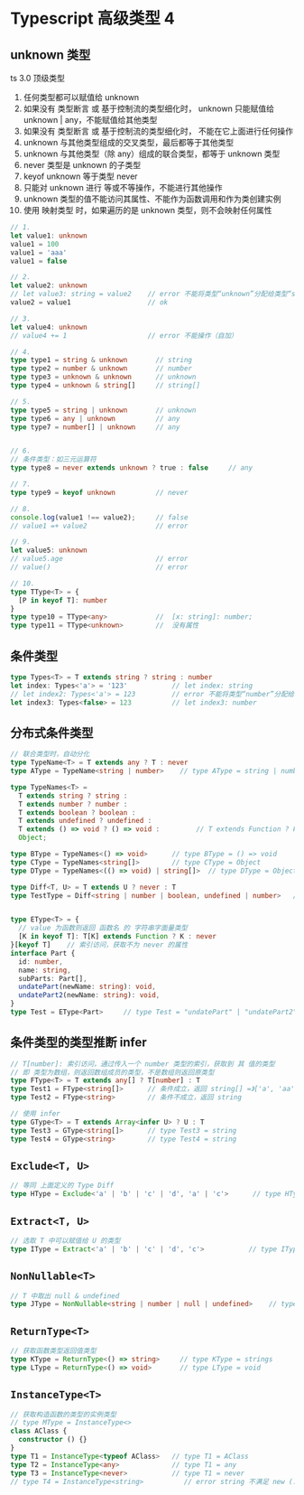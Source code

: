 # Typescript 高级类型 4

## unknown 类型
ts 3.0 顶级类型

1. 任何类型都可以赋值给 unknown
2. 如果没有 类型断言 或 基于控制流的类型细化时，
    unknown 只能赋值给 unknown | any，不能赋值给其他类型
3. 如果没有 类型断言 或 基于控制流的类型细化时，
    不能在它上面进行任何操作
4. unknown 与其他类型组成的交叉类型，最后都等于其他类型
5. unknown 与其他类型（除 any）组成的联合类型，都等于 unknown 类型
6. never 类型是 unknown 的子类型
7. keyof unknown 等于类型 never
8. 只能对 unknown 进行 等或不等操作，不能进行其他操作
9. unknown 类型的值不能访问其属性、不能作为函数调用和作为类创建实例
10. 使用 映射类型 时，如果遍历的是 unknown 类型，则不会映射任何属性 

```ts
// 1. 
let value1: unknown
value1 = 100
value1 = 'aaa'
value1 = false

// 2. 
let value2: unknown
// let value3: string = value2    // error 不能将类型“unknown”分配给类型“string”
value2 = value1                   // ok

// 3. 
let value4: unknown
// value4 += 1                    // error 不能操作（自加）

// 4. 
type type1 = string & unknown       // string
type type2 = number & unknown       // number
type type3 = unknown & unknown      // unknown
type type4 = unknown & string[]     // string[]

// 5. 
type type5 = string | unknown       // unknown
type type6 = any | unknown          // any
type type7 = number[] | unknown     // any


// 6. 
// 条件类型：如三元运算符
type type8 = never extends unknown ? true : false     // any

// 7.
type type9 = keyof unknown          // never

// 8.
console.log(value1 !== value2);     // false
// value1 =+ value2                 // error

// 9.
let value5: unknown
// value5.age                       // error
// value()                          // error

// 10.
type TType<T> = {
  [P in keyof T]: number
}
type type10 = TType<any>            //  [x: string]: number;
type type11 = TType<unknown>        //  没有属性
```

## 条件类型
```ts
type Types<T> = T extends string ? string : number
let index: Types<'a'> = '123'           // let index: string
// let index2: Types<'a'> = 123         // error 不能将类型“number”分配给类型“string”
let index3: Types<false> = 123          // let index3: number
```

## 分布式条件类型
```ts
// 联合类型时，自动分化
type TypeName<T> = T extends any ? T : never
type AType = TypeName<string | number>    // type AType = string | number

type TypeNames<T> = 
  T extends string ? string :
  T extends number ? number :
  T extends boolean ? boolean :
  T extends undefined ? undefined :
  T extends () => void ? () => void :         // T extends Function ? Function
  Object;

type BType = TypeNames<() => void>      // type BType = () => void
type CType = TypeNames<string[]>        // type CType = Object
type DType = TypeNames<(() => void) | string[]>  // type DType = Object | (() => void)

type Diff<T, U> = T extends U ? never : T
type TestType = Diff<string | number | boolean, undefined | number>   // type TestType = string | boolean


type EType<T> = {
  // value 为函数则返回 函数名 的 字符串字面量类型
  [K in keyof T]: T[K] extends Function ? K : never
}[keyof T]    // 索引访问，获取不为 never 的属性
interface Part {
  id: number,
  name: string,
  subParts: Part[],
  undatePart(newName: string): void,
  undatePart2(newName: string): void,
}
type Test = EType<Part>     // type Test = "undatePart" | "undatePart2"
```

## 条件类型的类型推断 infer
```ts
// T[number]: 索引访问，通过传入一个 number 类型的索引，获取到 其 值的类型
// 即 类型为数组，则返回数组成员的类型，不是数组则返回原类型
type FType<T> = T extends any[] ? T[number] : T
type Test1 = FType<string[]>      // 条件成立，返回 string[] =》['a', 'aa', 'aaa'] 的值的类型 即 string
type Test2 = FType<string>        // 条件不成立，返回 string

// 使用 infer
type GType<T> = T extends Array<infer U> ? U : T
type Test3 = GType<string[]>      // type Test3 = string
type Test4 = GType<string>        // type Test4 = string
```

## `Exclude<T, U>`
```ts
// 等同 上面定义的 Type Diff
type HType = Exclude<'a' | 'b' | 'c' | 'd', 'a' | 'c'>      // type HType = "b" | "d"
```

## `Extract<T, U>`
```ts
// 选取 T 中可以赋值给 U 的类型
type IType = Extract<'a' | 'b' | 'c' | 'd', 'c'>           // type IType = "c"
```

## `NonNullable<T>`
```ts
// T 中取出 null & undefined
type JType = NonNullable<string | number | null | undefined>    // type JType = string | number
```

## `ReturnType<T>`
```ts
// 获取函数类型返回值类型
type KType = ReturnType<() => string>     // type KType = strings
type LType = ReturnType<() => void>       // type LType = void
```

## `InstanceType<T>`
```ts
// 获取构造函数的类型的实例类型
// type MType = InstanceType<>
class AClass {
  constructor () {}
}
type T1 = InstanceType<typeof AClass>   // type T1 = AClass
type T2 = InstanceType<any>             // type T1 = any
type T3 = InstanceType<never>           // type T1 = never
// type T4 = InstanceType<string>          // error string 不满足 new (...args: any) => any
```
